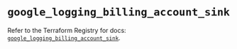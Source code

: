 # `google_logging_billing_account_sink`

Refer to the Terraform Registry for docs: [`google_logging_billing_account_sink`](https://registry.terraform.io/providers/drfaust92/google/4.16.4/docs/resources/logging_billing_account_sink).
